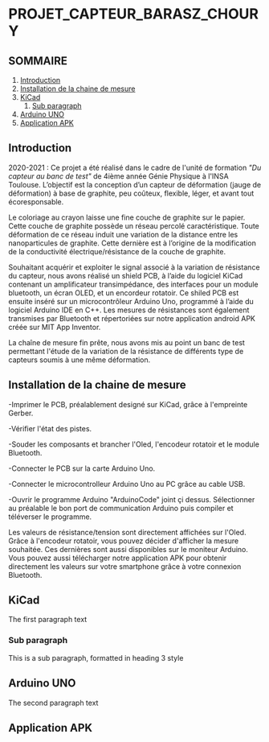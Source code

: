 # PROJET_CAPTEUR_BARASZ_CHOURY


## SOMMAIRE 
1. [Introduction](#introduction)
2. [Installation de la chaine de mesure](#paragraph2)
3. [KiCad](#paragraph3)
    1. [Sub paragraph](#subparagraph3.1)
4. [Arduino UNO](#paragraph4)
5. [Application APK](#paragraph5)

## Introduction <a name="introduction"></a>
2020-2021 : Ce projet a été réalisé dans le cadre de l'unité de formation _"Du capteur au banc de test"_ de 4ième année Génie Physique à l'INSA Toulouse.
L’objectif est la conception d’un capteur de déformation (jauge de déformation) à base de graphite, peu coûteux, flexible, léger, et avant tout écoresponsable. 

Le coloriage au crayon laisse une fine couche de graphite sur le papier. Cette couche de graphite possède un réseau percolé caractéristique. Toute déformation de ce réseau induit une variation de la distance entre les nanoparticules de graphite. Cette dernière est à l’origine de la modification de la conductivité électrique/résistance de la couche de graphite. 

Souhaitant acquérir et exploiter le signal associé à la variation de résistance du capteur, nous avons réalisé un shield PCB, à l’aide du logiciel KiCad contenant un amplificateur transimpédance, des interfaces pour un module bluetooth, un écran OLED, et un encordeur rotatoir. Ce shiled PCB est ensuite inséré sur un microcontrôleur Arduino Uno, programmé à l’aide du logiciel Arduino IDE en C++. Les mesures de résistances sont également transmises par Bluetooth et répertoriées sur notre application android APK créée sur MIT App Inventor. 

La chaîne de mesure fin prête, nous avons mis au point un banc de test permettant l'étude de la variation de la résistance de différents type de capteurs soumis à une même déformation.


## Installation de la chaine de mesure <a name="paragraph2"></a>

  -Imprimer le PCB, préalablement designé sur KiCad, grâce à l'empreinte Gerber. 
  
  -Vérifier l'état des pistes. 
  
  -Souder les composants et brancher l'Oled, l'encodeur rotatoir et le module Bluetooth. 
  
  -Connecter le PCB sur la carte Arduino Uno.
  
  -Connecter le microcontrolleur Arduino Uno au PC grâce au cable USB. 
  
  -Ouvrir le programme Arduino "ArduinoCode" joint çi dessus. Sélectionner au préalable le bon port de communication Arduino puis compiler et téléverser le programme. 
  
Les valeurs de résistance/tension sont directement affichées sur l'Oled. Grâce à l'encodeur rotatoir, vous pouvez décider d'afficher la mesure souhaitée. Ces dernières sont aussi disponibles sur le moniteur Arduino.
Vous pouvez aussi télécharger notre application APK pour obtenir directement les valeurs sur votre smartphone grâce à votre connexion Bluetooth. 

## KiCad <a name="paragraph3"></a>
The first paragraph text

### Sub paragraph <a name="subparagraph3.1"></a>
This is a sub paragraph, formatted in heading 3 style

## Arduino UNO <a name="paragraph4"></a>
The second paragraph text

## Application APK <a name="paragraph5"></a>
